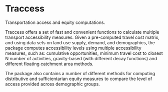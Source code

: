 # Traccess
Transportation access and equity computations.

Traccess offers a set of fast and convenient functions to calculate multiple
transport accessibility measures. Given a pre-computed travel cost matrix, and
using data sets on land use supply, demand, and demographics, the package
computes accessibility levels using multiple accessibility measures, such as:
cumulative opportunities, minimum travel cost to closest N number of activities,
gravity-based (with different decay functions) and different floating catchment
area methods.

The package also contains a number of different methods for computing
distributive and sufficientarian equity measures to compare the level of access
provided across demographic groups.
